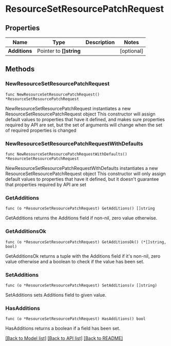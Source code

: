 # ResourceSetResourcePatchRequest

## Properties

Name | Type | Description | Notes
------------ | ------------- | ------------- | -------------
**Additions** | Pointer to **[]string** |  | [optional] 

## Methods

### NewResourceSetResourcePatchRequest

`func NewResourceSetResourcePatchRequest() *ResourceSetResourcePatchRequest`

NewResourceSetResourcePatchRequest instantiates a new ResourceSetResourcePatchRequest object
This constructor will assign default values to properties that have it defined,
and makes sure properties required by API are set, but the set of arguments
will change when the set of required properties is changed

### NewResourceSetResourcePatchRequestWithDefaults

`func NewResourceSetResourcePatchRequestWithDefaults() *ResourceSetResourcePatchRequest`

NewResourceSetResourcePatchRequestWithDefaults instantiates a new ResourceSetResourcePatchRequest object
This constructor will only assign default values to properties that have it defined,
but it doesn't guarantee that properties required by API are set

### GetAdditions

`func (o *ResourceSetResourcePatchRequest) GetAdditions() []string`

GetAdditions returns the Additions field if non-nil, zero value otherwise.

### GetAdditionsOk

`func (o *ResourceSetResourcePatchRequest) GetAdditionsOk() (*[]string, bool)`

GetAdditionsOk returns a tuple with the Additions field if it's non-nil, zero value otherwise
and a boolean to check if the value has been set.

### SetAdditions

`func (o *ResourceSetResourcePatchRequest) SetAdditions(v []string)`

SetAdditions sets Additions field to given value.

### HasAdditions

`func (o *ResourceSetResourcePatchRequest) HasAdditions() bool`

HasAdditions returns a boolean if a field has been set.


[[Back to Model list]](../README.md#documentation-for-models) [[Back to API list]](../README.md#documentation-for-api-endpoints) [[Back to README]](../README.md)


